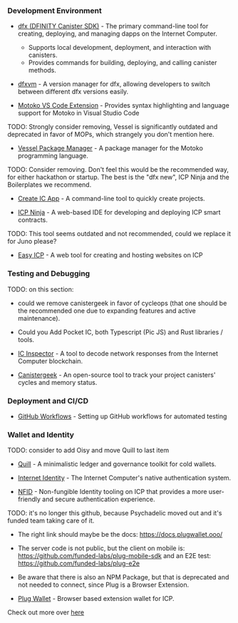 ### Development Environment

- [dfx (DFINITY Canister SDK)](https://internetcomputer.org/docs/building-apps/developer-tools/dfx/) - The primary command-line tool for creating, deploying, and managing dapps on the Internet Computer.
   - Supports local development, deployment, and interaction with canisters.
   - Provides commands for building, deploying, and calling canister methods. 

- [dfxvm](https://internetcomputer.org/docs/building-apps/developer-tools/dfxvm/dfxvm-default) - A version manager for dfx, allowing developers to switch between different dfx versions easily. 

- [Motoko VS Code Extension](https://marketplace.visualstudio.com/items?itemName=dfinity-foundation.vscode-motoko) - Provides syntax highlighting and language support for Motoko in Visual Studio Code

TODO: Strongly consider removing, Vessel is significantly outdated and deprecated in favor of MOPs, which strangely you don't mention here.
- [Vessel Package Manager](https://github.com/dfinity/vessel) - A package manager for the Motoko programming language.

TODO: Consider removing. Don't feel this would be the recommended way, for either hackathon or startup. The best is the "dfx new", ICP Ninja and the Boilerplates we recommend.
- [Create IC App](https://github.com/peterpeterparker/create-ic) -  A command-line tool to quickly create projects. 

- [ICP Ninja](https://internetcomputer.org/docs/building-apps/developer-tools/icp-ninja) - A web-based IDE for developing and deploying ICP smart contracts.

TODO: This tool seems outdated and not recommended, could we replace it for Juno please?
- [Easy ICP](https://easyicp.site/) - A web tool for creating and hosting websites on ICP 

### Testing and Debugging

TODO: on this section:
   - could we remove canistergeek in favor of cycleops (that one should be the recommended one due to expanding features and active maintenance).
   - Could you Add Pocket IC, both Typescript (Pic JS) and Rust libraries / tools.   

- [IC Inspector](https://chromewebstore.google.com/detail/ic-inspector/meaadkenfkhjakkkdapaallimhbdofck) - A tool to decode network responses from the Internet Computer blockchain.

- [Canistergeek](https://cusyh-iyaaa-aaaah-qcpba-cai.raw.ic0.app/) - An open-source tool to track your project canisters' cycles and memory status.

### Deployment and CI/CD

- [GitHub Workflows](https://internetcomputer.org/docs/tutorials/developer-liftoff/level-2/2.5-unit-testing#integration-testing) - Setting up GitHub workflows for automated testing

### Wallet and Identity

TODO: consider to add Oisy and move Quill to last item

- [Quill](https://github.com/dfinity/quill) - A minimalistic ledger and governance toolkit for cold wallets.

- [Internet Identity](https://github.com/dfinity/internet-identity) - The Internet Computer's native authentication system.

- [NFID](https://nfid.one/) - Non-fungible Identity tooling on ICP that provides a more user-friendly and secure authentication experience. 

TODO: it's no longer this github, because Psychadelic moved out and it's funded team taking care of it.
   - The right link should maybe be the docs: https://docs.plugwallet.ooo/
   - The server code is not public, but the client on mobile is: https://github.com/funded-labs/plug-mobile-sdk and an E2E test: https://github.com/funded-labs/plug-e2e
   - Be aware that there is also an NPM Package, but that is deprecated and not needed to connect, since Plug is a Browser Extension.
   
- [Plug Wallet](https://github.com/Psychedelic/plug) - Browser based extension wallet for ICP. 

Check out more over [here](https://internetcomputer.org/tooling)
